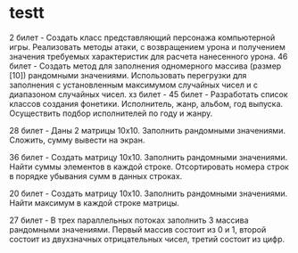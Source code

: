 # testt
2 билет - Создать класс представляющий персонажа компьютерной игры. Реализовать методы атаки, с возвращением урона и получением значения требуемых характеристик для расчета нанесенного урона.
46 билет - Создать метод для заполнения одномерного массива (размер [10]) рандомными значениями. Использовать перегрузки для заполнения с установленным максимумом случайных чисел и с диапазоном случайных чисел.
хз билет -
45 билет - Разработать список классов создания фонетики. Исполнитель, жанр, альбом, год выпуска. Осуществить подбор исполнителей по году и жанру.

28 билет - Даны 2 матрицы 10x10. Заполнить рандомными значениями. Сложить, сумму вывести на экран.

36 билет - Создать матрицу 10x10. Заполнить рандомными значениями. Найти суммы элементов в каждой строке. Отсортировать номера строк в порядке убывания сумм в данных строках.

20 билет - Создать матрицу 10x10. Заполнить рандомными значениями. Найти максимум в каждой строке матрицы.

27 билет - В трех параллельных потоках заполнить 3 массива рандомными значениями. Первый массив состоит из 0 и 1, второй состоит из двухзначных отрицательных чисел, третий состоит из цифр.

